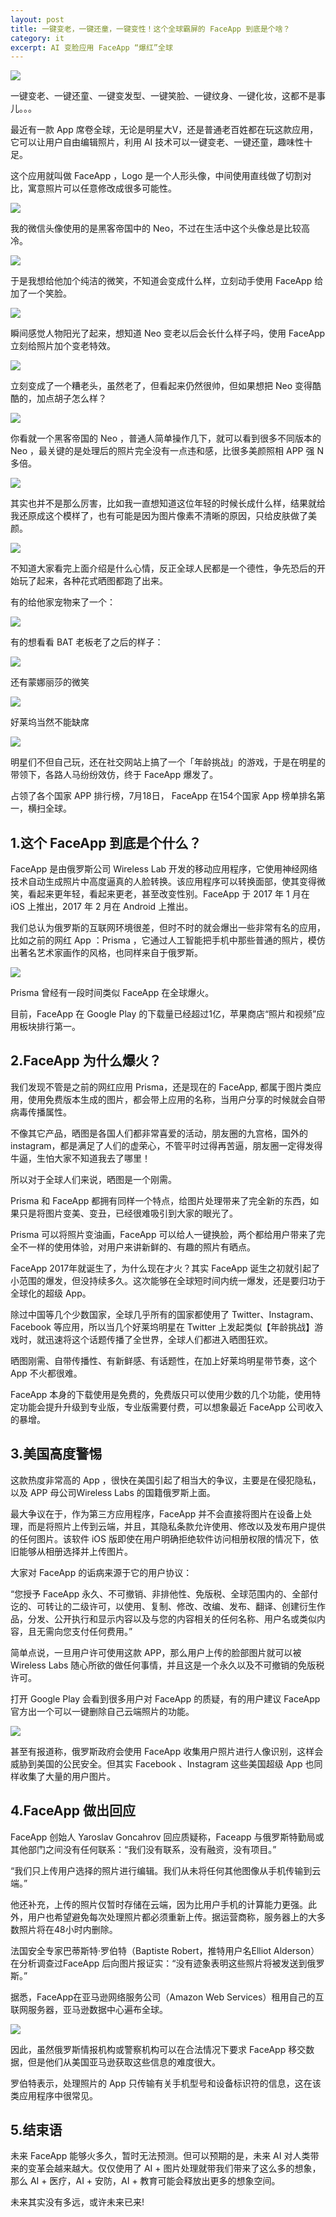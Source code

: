 ```yaml
---
layout: post
title: 一键变老，一键还童，一键变性！这个全球霸屏的 FaceApp 到底是个啥？
category: it
excerpt: AI 变脸应用 FaceApp “爆红”全球
---
```


![](http://favorites.ren/assets/images/2019/it/face01.jpeg)

一键变老、一键还童、一键变发型、一键笑脸、一键纹身、一键化妆，这都不是事儿。。。

最近有一款 App 席卷全球，无论是明星大V，还是普通老百姓都在玩这款应用，它可以让用户自由编辑照片，利用 AI 技术可以一键变老、一键还童，趣味性十足。

这个应用就叫做 FaceApp ，Logo 是一个人形头像，中间使用直线做了切割对比，寓意照片可以任意修改成很多可能性。

![](http://favorites.ren/assets/images/2019/it/face02.jpeg)

我的微信头像使用的是黑客帝国中的 Neo，不过在生活中这个头像总是比较高冷。

![](http://favorites.ren/assets/images/2019/it/face03.png)

于是我想给他加个纯洁的微笑，不知道会变成什么样，立刻动手使用 FaceApp 给加了一个笑脸。

![](http://favorites.ren/assets/images/2019/it/face04.png)

瞬间感觉人物阳光了起来，想知道 Neo 变老以后会长什么样子吗，使用  FaceApp 立刻给照片加个变老特效。

![](http://favorites.ren/assets/images/2019/it/face05.png)

立刻变成了一个糟老头，虽然老了，但看起来仍然很帅，但如果想把 Neo 变得酷酷的，加点胡子怎么样？

![](http://favorites.ren/assets/images/2019/it/face06.png)

你看就一个黑客帝国的 Neo ，普通人简单操作几下，就可以看到很多不同版本的 Neo ，最关键的是处理后的照片完全没有一点违和感，比很多美颜照相 APP 强 N 多倍。

![](http://favorites.ren/assets/images/2019/it/face07.png)

其实也并不是那么厉害，比如我一直想知道这位年轻的时候长成什么样，结果就给我还原成这个模样了，也有可能是因为图片像素不清晰的原因，只给皮肤做了美颜。

![](http://favorites.ren/assets/images/2019/it/face08.png)

不知道大家看完上面介绍是什么心情，反正全球人民都是一个德性，争先恐后的开始玩了起来，各种花式晒图都跑了出来。

有的给他家宠物来了一个：

![](http://favorites.ren/assets/images/2019/it/face09.png)

有的想看看 BAT 老板老了之后的样子：

![](http://favorites.ren/assets/images/2019/it/face10.png)

还有蒙娜丽莎的微笑

![](http://favorites.ren/assets/images/2019/it/face11.png)

好莱坞当然不能缺席

![](http://favorites.ren/assets/images/2019/it/face12.png)

明星们不但自己玩，还在社交网站上搞了一个「年龄挑战」的游戏，于是在明星的带领下，各路人马纷纷效仿，终于 FaceApp 爆发了。

占领了各个国家 APP 排行榜，7月18日， FaceApp  在154个国家 App 榜单排名第一，横扫全球。

## 1.这个 FaceApp 到底是个什么？

FaceApp 是由俄罗斯公司 Wireless Lab 开发的移动应用程序，它使用神经网络技术自动生成照片中高度逼真的人脸转换。该应用程序可以转换面部，使其变得微笑，看起来更年轻，看起来更老，甚至改变性别。FaceApp 于 2017 年 1 月在 iOS 上推出，2017 年 2 月在 Android 上推出。

我们总认为俄罗斯的互联网环境很差，但时不时的就会爆出一些非常有名的应用，比如之前的网红 App ：Prisma ，它通过人工智能把手机中那些普通的照片，模仿出著名艺术家画作的风格，也同样来自于俄罗斯。

![](http://favorites.ren/assets/images/2019/it/face13.png)

Prisma 曾经有一段时间类似 FaceApp 在全球爆火。

目前，FaceApp 在 Google Play 的下载量已经超过1亿，苹果商店“照片和视频”应用板块排行第一。

## 2.FaceApp 为什么爆火？

我们发现不管是之前的网红应用 Prisma，还是现在的 FaceApp, 都属于图片类应用，使用免费版本生成的图片，都会带上应用的名称，当用户分享的时候就会自带病毒传播属性。

不像其它产品，晒图是各国人们都非常喜爱的活动，朋友圈的九宫格，国外的 instagram，都是满足了人们的虚荣心，不管平时过得再苦逼，朋友圈一定得发得牛逼，生怕大家不知道我去了哪里！

所以对于全球人们来说，晒图是一个刚需。

Prisma 和  FaceApp 都拥有同样一个特点，给图片处理带来了完全新的东西，如果只是将图片变美、变丑，已经很难吸引到大家的眼光了。

Prisma 可以将照片变油画，FaceApp 可以给人一键换脸，两个都给用户带来了完全不一样的使用体验，对用户来讲新鲜的、有趣的照片有晒点。

FaceApp 2017年就诞生了，为什么现在才火？其实 FaceApp 诞生之初就引起了小范围的爆发，但没持续多久。这次能够在全球短时间内统一爆发，还是要归功于全球化的超级 App。

除过中国等几个少数国家，全球几乎所有的国家都使用了 Twitter、Instagram、Facebook 等应用，所以当几个好莱坞明星在 Twitter 上发起类似【年龄挑战】游戏时，就迅速将这个话题传播了全世界，全球人们都进入晒图狂欢。

晒图刚需、自带传播性、有新鲜感、有话题性，在加上好莱坞明星带节奏，这个 App 不火都很难。

FaceApp 本身的下载使用是免费的，免费版只可以使用少数的几个功能，使用特定功能会提升升级到专业版，专业版需要付费，可以想象最近 FaceApp 公司收入的暴增。

## 3.美国高度警惕

这款热度非常高的 App ，很快在美国引起了相当大的争议，主要是在侵犯隐私，以及 APP 母公司Wireless Labs 的国籍俄罗斯上面。

最大争议在于，作为第三方应用程序，FaceApp 并不会直接将图片在设备上处理，而是将照片上传到云端，并且，其隐私条款允许使用、修改以及发布用户提供的任何图片。该软件 iOS 版即使在用户明确拒绝软件访问相册权限的情况下，依旧能够从相册选择并上传图片。

大家对 FaceApp 的诟病来源于它的用户协议：

“您授予 FaceApp 永久、不可撤销、非排他性、免版税、全球范围内的、全部付讫的、可转让的二级许可，以使用、复制、修改、改编、发布、翻译、创建衍生作品，分发、公开执行和显示内容以及与您的内容相关的任何名称、用户名或类似内容，且无需向您支付任何费用。”

简单点说，一旦用户许可使用这款 APP，那么用户上传的脸部图片就可以被 Wireless Labs 随心所欲的做任何事情，并且这是一个永久以及不可撤销的免版税许可。

打开 Google Play 会看到很多用户对  FaceApp 的质疑，有的用户建议  FaceApp 官方出一个可以一键删除自己云端照片的功能。

![](http://favorites.ren/assets/images/2019/it/face14.png)

甚至有报道称，俄罗斯政府会使用  FaceApp 收集用户照片进行人像识别，这样会威胁到美国的公民安全。但其实 Facebook 、Instagram 这些美国超级 App 也同样收集了大量的用户图片。

## 4.FaceApp 做出回应

FaceApp 创始人 Yaroslav Goncahrov 回应质疑称，Faceapp 与俄罗斯特勤局或其他部门之间没有任何联系：“我们没有联系，没有融资，没有项目。”

“我们只上传用户选择的照片进行编辑。我们从未将任何其他图像从手机传输到云端。”

他还补充，上传的照片仅暂时存储在云端，因为比用户手机的计算能力更强。此外，用户也希望避免每次处理照片都必须重新上传。据运营商称，服务器上的大多数照片将在48小时内删除。

法国安全专家巴蒂斯特·罗伯特（Baptiste Robert，推特用户名Elliot Alderson）在分析调查过FaceApp 后向图片报证实：“没有迹象表明这些照片将被发送到俄罗斯。”

据悉，FaceApp在亚马逊网络服务公司（Amazon Web Services）租用自己的互联网服务器，亚马逊数据中心遍布全球。

![](http://favorites.ren/assets/images/2019/it/face15.png)

因此，虽然俄罗斯情报机构或警察机构可以在合法情况下要求 FaceApp 移交数据，但是他们从美国亚马逊获取这些信息的难度很大。

罗伯特表示，处理照片的 App 只传输有关手机型号和设备标识符的信息，这在该类应用程序中很常见。

## 5.结束语

未来  FaceApp 能够火多久，暂时无法预测。但可以预期的是，未来 AI 对人类带来的变革会越来越大。仅仅使用了 AI + 图片处理就带我们带来了这么多的想象，那么 AI + 医疗，AI + 安防，AI + 教育可能会释放出更多的想象空间。

未来其实没有多远，或许未来已来!



